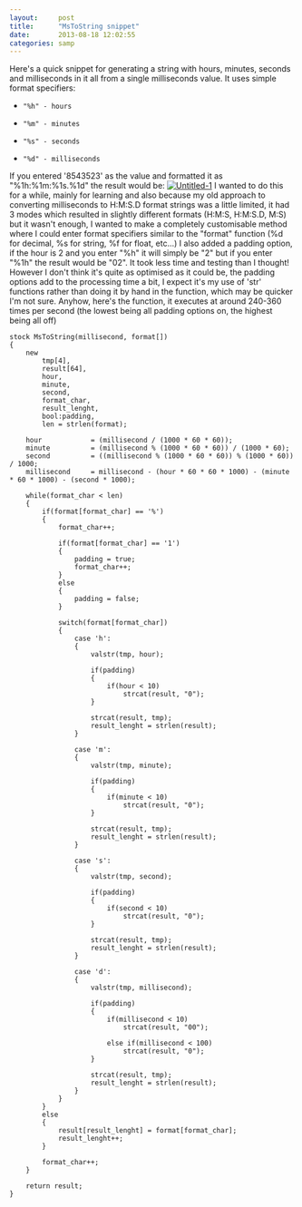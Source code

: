 ```yaml
---
layout:     post
title:      "MsToString snippet"
date:       2013-08-18 12:02:55
categories: samp
---
```

Here's a quick snippet for generating a string with hours, minutes, seconds and milliseconds in it all from a single milliseconds value. It uses simple format specifiers: 
<!--more-->

  *     "%h" - hours

  *     "%m" - minutes

  *     "%s" - seconds

  *     "%d" - milliseconds


If you entered '8543523' as the value and formatted it as "%1h:%1m:%1s.%1d" the result would be: [![Untitled-1](http://southclawjk.files.wordpress.com/2013/08/untitled-1.png?w=300)](http://southclawjk.files.wordpress.com/2013/08/untitled-1.png) I wanted to do this for a while, mainly for learning and also because my old approach to converting milliseconds to H:M:S.D format strings was a little limited, it had 3 modes which resulted in slightly different formats (H:M:S, H:M:S.D, M:S) but it wasn't enough, I wanted to make a completely customisable method where I could enter format specifiers similar to the "format" function (%d for decimal, %s for string, %f for float, etc...) I also added a padding option, if the hour is 2 and you enter "%h" it will simply be "2" but if you enter "%1h" the result would be "02". It took less time and testing than I thought! However I don't think it's quite as optimised as it could be, the padding options add to the processing time a bit, I expect it's my use of 'str' functions rather than doing it by hand in the function, which may be quicker I'm not sure. Anyhow, here's the function, it executes at around 240-360 times per second (the lowest being all padding options on, the highest being all off) 
    
    
    stock MsToString(millisecond, format[])
    {
    	new
    		tmp[4],
    		result[64],
    		hour,
    		minute,
    		second,
    		format_char,
    		result_lenght,
    		bool:padding,
    		len = strlen(format);
    
    	hour			= (millisecond / (1000 * 60 * 60));
    	minute			= (millisecond % (1000 * 60 * 60)) / (1000 * 60);
    	second			= ((millisecond % (1000 * 60 * 60)) % (1000 * 60)) / 1000;
    	millisecond		= millisecond - (hour * 60 * 60 * 1000) - (minute * 60 * 1000) - (second * 1000);
    
    	while(format_char < len)
    	{
    		if(format[format_char] == '%')
    		{
    			format_char++;
    
    			if(format[format_char] == '1')
    			{
    				padding = true;
    				format_char++;
    			}
    			else
    			{
    				padding = false;
    			}
    
    			switch(format[format_char])
    			{
    				case 'h':
    				{
    					valstr(tmp, hour);
    
    					if(padding)
    					{
    						if(hour < 10)
    							strcat(result, "0");
    					}
    
    					strcat(result, tmp);
    					result_lenght = strlen(result);
    				}
    
    				case 'm':
    				{
    					valstr(tmp, minute);
    
    					if(padding)
    					{
    						if(minute < 10)
    							strcat(result, "0");
    					}
    
    					strcat(result, tmp);
    					result_lenght = strlen(result);
    				}
    
    				case 's':
    				{
    					valstr(tmp, second);
    
    					if(padding)
    					{
    						if(second < 10)
    							strcat(result, "0");
    					}
    
    					strcat(result, tmp);
    					result_lenght = strlen(result);
    				}
    
    				case 'd':
    				{
    					valstr(tmp, millisecond);
    
    					if(padding)
    					{
    						if(millisecond < 10)
    							strcat(result, "00");
    
    						else if(millisecond < 100)
    							strcat(result, "0");
    					}
    
    					strcat(result, tmp);
    					result_lenght = strlen(result);
    				}
    			}
    		}
    		else
    		{
    			result[result_lenght] = format[format_char];
    			result_lenght++;
    		}
    
    		format_char++;
    	}
    
    	return result;
    }
    
